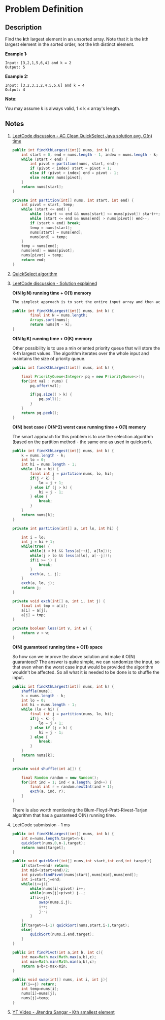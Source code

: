 # Problem Definition

## Description

Find the **k**th largest element in an unsorted array. Note that it is the kth largest element in the sorted order, not the kth distinct element.

**Example 1:**

```plaintext
Input: [3,2,1,5,6,4] and k = 2
Output: 5
```

**Example 2:**

```plaintext
Input: [3,2,3,1,2,4,5,5,6] and k = 4
Output: 4
```

**Note:**

You may assume k is always valid, 1 ≤ k ≤ array's length.

## Notes

1. [LeetCode discussion - AC Clean QuickSelect Java solution avg. O(n) time](https://leetcode.com/explore/interview/card/google/63/sorting-and-searching-4/361/discuss/60312/AC-Clean-QuickSelect-Java-solution-avg.-O(n)-time)

    ```java
    public int findKthLargest(int[] nums, int k) {
        int start = 0, end = nums.length - 1, index = nums.length - k;
        while (start < end) {
            int pivot = partition(nums, start, end);
            if (pivot < index) start = pivot + 1;
            else if (pivot > index) end = pivot - 1;
            else return nums[pivot];
        }
        return nums[start];
    }

    private int partition(int[] nums, int start, int end) {
        int pivot = start, temp;
        while (start <= end) {
            while (start <= end && nums[start] <= nums[pivot]) start++;
            while (start <= end && nums[end] > nums[pivot]) end--;
            if (start > end) break;
            temp = nums[start];
            nums[start] = nums[end];
            nums[end] = temp;
        }
        temp = nums[end];
        nums[end] = nums[pivot];
        nums[pivot] = temp;
        return end;
    }
    ```

1. [QuickSelect algorithm](https://en.wikipedia.org/wiki/Quickselect)
1. [LeetCode discussion - Solution explained](https://leetcode.com/explore/interview/card/google/63/sorting-and-searching-4/361/discuss/60294/Solution-explained)

    **O(N lg N) running time + O(1) memory**

    ```java
    The simplest approach is to sort the entire input array and then access the element by it's index (which is O(1)) operation:

    public int findKthLargest(int[] nums, int k) {
            final int N = nums.length;
            Arrays.sort(nums);
            return nums[N - k];
    }
    ```

    **O(N lg K) running time + O(K) memory**

    Other possibility is to use a min oriented priority queue that will store the K-th largest values. The algorithm iterates over the whole input and maintains the size of priority queue.

    ```java
    public int findKthLargest(int[] nums, int k) {

        final PriorityQueue<Integer> pq = new PriorityQueue<>();
        for(int val : nums) {
            pq.offer(val);

            if(pq.size() > k) {
                pq.poll();
            }
        }
        return pq.peek();
    }
    ```

    **O(N) best case / O(N^2) worst case running time + O(1) memory**

    The smart approach for this problem is to use the selection algorithm (based on the partition method - the same one as used in quicksort).

    ```java
    public int findKthLargest(int[] nums, int k) {
        k = nums.length - k;
        int lo = 0;
        int hi = nums.length - 1;
        while (lo < hi) {
            final int j = partition(nums, lo, hi);
            if(j < k) {
                lo = j + 1;
            } else if (j > k) {
                hi = j - 1;
            } else {
                break;
            }
        }
        return nums[k];
    }

    private int partition(int[] a, int lo, int hi) {

        int i = lo;
        int j = hi + 1;
        while(true) {
            while(i < hi && less(a[++i], a[lo]));
            while(j > lo && less(a[lo], a[--j]));
            if(i >= j) {
                break;
            }
            exch(a, i, j);
        }
        exch(a, lo, j);
        return j;
    }

    private void exch(int[] a, int i, int j) {
        final int tmp = a[i];
        a[i] = a[j];
        a[j] = tmp;
    }

    private boolean less(int v, int w) {
        return v < w;
    }
    ```

    **O(N) guaranteed running time + O(1) space**

    So how can we improve the above solution and make it O(N) guaranteed? The answer is quite simple, we can randomize the input, so that even when the worst case input would be provided the algorithm wouldn't be affected. So all what it is needed to be done is to shuffle the input.

    ```java
    public int findKthLargest(int[] nums, int k) {
        shuffle(nums);
        k = nums.length - k;
        int lo = 0;
        int hi = nums.length - 1;
        while (lo < hi) {
            final int j = partition(nums, lo, hi);
            if(j < k) {
                lo = j + 1;
            } else if (j > k) {
                hi = j - 1;
            } else {
                break;
            }
        }
        return nums[k];
    }

    private void shuffle(int a[]) {

        final Random random = new Random();
        for(int ind = 1; ind < a.length; ind++) {
            final int r = random.nextInt(ind + 1);
            exch(a, ind, r);
        }
    }
    ```

    There is also worth mentioning the Blum-Floyd-Pratt-Rivest-Tarjan algorithm that has a guaranteed O(N) running time.

1. LeetCode submission - 1 ms

    ```java
    public int findKthLargest(int[] nums, int k) {
        int n=nums.length,target=n-k;
        quickSort(nums,0,n-1,target);
        return nums[target];
    }

    public void quickSort(int[] nums,int start,int end,int target){
        if(start==end) return;
        int mid=(start+end)/2;
        int pivot=findPivot(nums[start],nums[mid],nums[end]);
        int i=start,j=end;
        while(i<=j){
            while(nums[i]<pivot) i++;
            while(nums[j]>pivot) j--;
            if(i<=j){
                swap(nums,i,j);
                i++;
                j--;
            }
        }
        if(target<=i-1) quickSort(nums,start,i-1,target);
        else{
            quickSort(nums,i,end,target);
        }
    }

    public int findPivot(int a,int b, int c){
        int max=Math.max(Math.max(a,b),c);
        int min=Math.min(Math.min(a,b),c);
        return a+b+c-max-min;
    }

    public void swap(int[] nums, int i, int j){
        if(i==j) return;
        int temp=nums[i];
        nums[i]=nums[j];
        nums[j]=temp;
    }
    ```

1. [YT Video - Jitendra Sangar - Kth smallest element](https://www.youtube.com/watch?v=o1vuCrt7uYc)